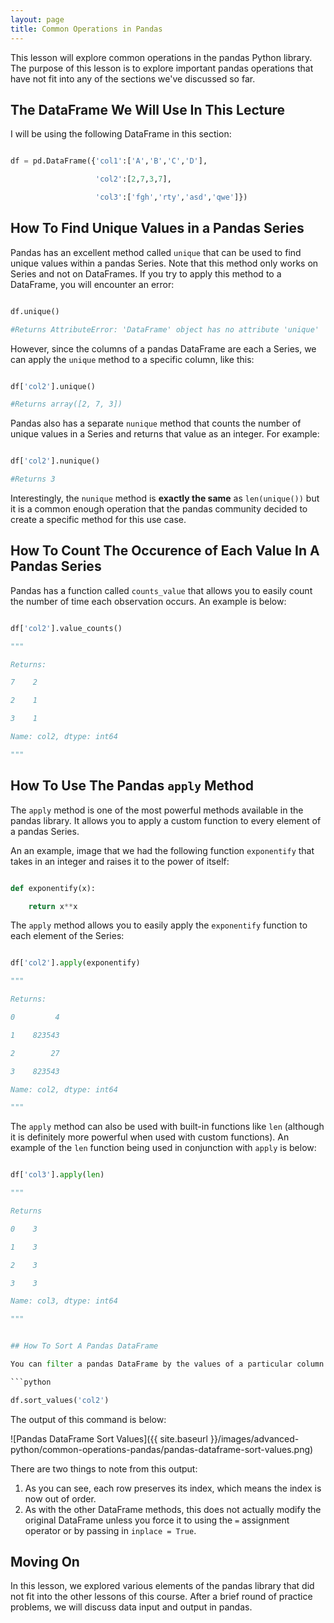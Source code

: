 ```yaml
---
layout: page
title: Common Operations in Pandas
---
```


This lesson will explore common operations in the pandas Python library. The purpose of this lesson is to explore important pandas operations that have not fit into any of the sections we've discussed so far.


## The DataFrame We Will Use In This Lecture

I will be using the following DataFrame in this section:

```python

df = pd.DataFrame({'col1':['A','B','C','D'],

                   'col2':[2,7,3,7],

                   'col3':['fgh','rty','asd','qwe']})

```


## How To Find Unique Values in a Pandas Series

Pandas has an excellent method called `unique` that can be used to find unique values within a pandas Series. Note that this method only works on Series and not on DataFrames. If you try to apply this method to a DataFrame, you will encounter an error:

```python

df.unique()

#Returns AttributeError: 'DataFrame' object has no attribute 'unique'

```

However, since the columns of a pandas DataFrame are each a Series, we can apply the `unique` method to a specific column, like this:

```python

df['col2'].unique()

#Returns array([2, 7, 3])

```

Pandas also has a separate `nunique` method that counts the number of unique values in a Series and returns that value as an integer. For example:

```python

df['col2'].nunique()

#Returns 3

```

Interestingly, the `nunique` method is **exactly the same** as `len(unique())` but it is a common enough operation that the pandas community decided to create a specific method for this use case. 


## How To Count The Occurence of Each Value In A Pandas Series

Pandas has a function called `counts_value` that allows you to easily count the number of time each observation occurs. An example is below:

```python

df['col2'].value_counts()

"""

Returns:

7    2

2    1

3    1

Name: col2, dtype: int64

"""

```


## How To Use The Pandas `apply` Method

The `apply` method is one of the most powerful methods available in the pandas library. It allows you to apply a custom function to every element of a pandas Series.

An an example, image that we had the following function `exponentify` that takes in an integer and raises it to the power of itself:

```python

def exponentify(x):

    return x**x

```

The `apply` method allows you to easily apply the `exponentify` function to each element of the Series:

```python

df['col2'].apply(exponentify)

"""

Returns:

0         4

1    823543

2        27

3    823543

Name: col2, dtype: int64

"""

```

The `apply` method can also be used with built-in functions like `len` (although it is definitely more powerful when used with custom functions). An example of the `len` function being used in conjunction with `apply` is below:

```python

df['col3'].apply(len)

"""

Returns

0    3

1    3

2    3

3    3

Name: col3, dtype: int64

"""


## How To Sort A Pandas DataFrame

You can filter a pandas DataFrame by the values of a particular column using the `sort_values` method. As an example, if you wanted to sort by `col2` in our DataFrame `df`, you would run the following command:

```python

df.sort_values('col2')

```

The output of this command is below:

![Pandas DataFrame Sort Values]({{ site.baseurl }}/images/advanced-python/common-operations-pandas/pandas-dataframe-sort-values.png)

There are two things to note from this output:



1. As you can see, each row preserves its index, which means the index is now out of order.
2. As with the other DataFrame methods, this does not actually modify the original DataFrame unless you force it to using the `=` assignment operator or by passing in `inplace = True`.


## Moving On

In this lesson, we explored various elements of the pandas library that did not fit into the other lessons of this course. After a brief round of practice problems, we will discuss data input and output in pandas.
